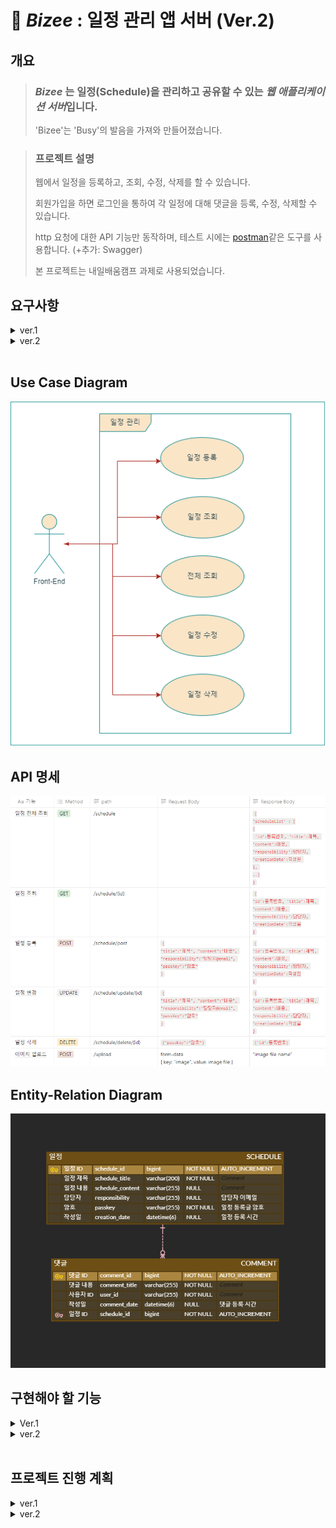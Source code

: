 # 🥣 _Bizee_ : 일정 관리 앱 서버 (Ver.2)

## 개요

> ### _**Bizee**_ 는 일정(Schedule)을 관리하고 공유할 수 있는 *웹 애플리케이션 서버*입니다.
> 
> 'Bizee'는 'Busy'의 발음을 가져와 만들어졌습니다.
> 

> ### 프로젝트 설명
> 웹에서 일정을 등록하고, 조회, 수정, 삭제를 할 수 있습니다.
> 
> 회원가입을 하면 로그인을 통하여 각 일정에 대해 댓글을 등록, 수정, 삭제할 수 있습니다.
>
> http 요청에 대한 API 기능만 동작하며, 테스트 시에는 [postman](https://web.postman.co/)같은 도구를 사용합니다. (+추가: Swagger)
> 
> 본 프로젝트는 내일배움캠프 과제로 사용되었습니다.
> 
## 요구사항

<details>
<summary>ver.1</summary>

> ### 기능 요구사항
> 0. 공통 조건
>   - 일정 작성, 수정, 조회 시 반환 받은 일정 정보에 `비밀번호`는 제외
>   - 일정 수정, 삭제 시 선택한 일정의 `비밀번호`와 요청할 때 함께 보낸 비밀번호가 일치하는 경우에만 가능
> 
> 
> 1. 일정 등록
>   - `할일 제목`, `할일 내용`, `담당자`, `비밀번호`, `작성일`을 저장할 수 있습니다.
>       - 저장된 일정 정보를 반환 받아 확인할 수 있습니다.
>
> 
> 2. 조회 
>   - 선택한 일정의 정보를 조회할 수 있습니다.
> 
> 
> 3. 일정 목록 조회 (전체 조회)
>   - 등록된 일정 전체를 조회할 수 있습니다.
>   - 조회된 일정 목록은 `작성일` 기준 내림차순으로 정렬되어있습니다.
> 
> 
> 4. 수정
>   - 선택한 일정의 `할일 제목`, `할일 내용`, `담당자`를 수정할 수 있습니다.
>     - 서버에 일정 수정을 요청할 때 `비밀번호`를 함께 전달합니다.
>   - 수정된 일정의 정보를 반환받아 확인할 수 있습니다.
> 
> 
> 5. 삭제
>   - 선택한 일정을 삭제할 수 있습니다.
>     - 서버에 일정 삭제를 요청할 때 `비밀번호`를 함께 전달합니다.
> 
> 
> 6. 예외 처리
>   - 다음과 같은 예외 상황에 대한 처리를 위해 HTTP 상태코드와 에러메시지를 포함한 정보를 사용하여 예외를 관리할 수 있습니다.
>   - 수정, 삭제 시 요청할 때 보내는 `비밀번호`가 일치하지 않을 때
>   - 선택한 일정 정보가 이미 삭제되어 조회할 수 없을 때
>   - 삭제하려는 일정 정보가 이미 삭제 상태일 때
>
>
> 7. 유효성 검사
>   - 잘못된 입력이나 요청을 미리 방지할 수 있습니다.
>     - `할일 제목`은 최대 200자 제한, 필수 입력
>     - `비밀번호`는 필수 입력
>     - `담당자`는 이메일 형식
>
>
> 8. Swagger UI
>   - API 목록 확인, 테스트가 가능합니다.
>
>
> 9. 파일 업로드 & 다운로드
>   - 사용자는 파일을 업로드할 수 있습니다. 업로드된 파일은 개인 PC에 저장합니다.
>     - 특정 파일 형식만 업로드합니다. (JPG, PNG, JPEG)
>
>
> 10. 테스트 코드 작성
>    - 사용자는 파일을 업로드할 수 있습니다. 업로드된 파일은 개인 PC에 저장합니다.
>    - 코드 커버리지를 높이기 위해 `Jacoco`를 활용하여 테스트 코드가 대상 코드를 80% 이상 커버하도록 목표를 설정합니다.


> ### 프로그래밍 요구사항
>
> 1. Spring Boot를 사용하여 CRUD 기능이 포함된 REST API를 설계합니다.
> 
> 
> 2. 수정, 삭제 API 요청(reqeust) 방식은 **body** 방법을 사용합니다.
> 
> 
> 3. Entity를 그대로 반환하지 않습니다. (DTO를 사용)

</details>

<details>
<summary>ver.2</summary>

> ### 기능 요구사항
> 1. 댓글 등록
>   - 선택한 일정이 있다면 댓글을 등록합니다.
>   - 등록 성공시 댓글을 반환합니다.
>   - `댓글 고유번호`, `댓글 내용`, `작성자 ID`, `일정 ID`, `작성일자`를 저장합니다.
>
> 
> 2. 댓글 수정
>   - 선택한 일정의 댓글을 수정합니다.
>   - 수정된 댓글을 반환합니다.
>   - 댓글 내용만 수정가능합니다.
>   - 일치하는 사용자만 수정할 수 있습니다.
> 
> 
> 3. 댓글 삭제
>   - 선택한 일정의 댓글을 삭제합니다.
>   - '성공했다'는 메시지와 상태 코드를 반환합니다.
>   - 일치하는 사용자만 삭제할 수 있습니다.
> 
> 
> 4. 인증/인가 처리
>   - 1~3 요구사항을 JWT를 사용하여 인증/인가 처리 후 동작하도록 합니다.
> 
> 
> 5. 회원가입
>   - 사용자의 정보를 전달받아 유저 정보를 저장합니다.
> 
> 
> 6. 로그인
>   - 유저가 입력한 `아이디`와 `비밀번호`를 받아 토큰을 반환합니다.
>

</details>
<br>

## Use Case Diagram

<img src="src/main/resources/images/usecase.png" alt="Usecase">

<br>

## API 명세

<img src="src/main/resources/images/api.png" alt="api">

<br>

## Entity-Relation Diagram

<img src="src/main/resources/images/erd_v2.png" alt="erd">

<br>

## 구현해야 할 기능
<details>
<summary>Ver.1</summary>

### 1. Model Entity, DTO 구현
    - 작성한 ERD를 참고하여 Entity 구현
    - RequestDto: 클라이언트 리소스 정보를 담은 객체, 기능별 API에 맞는 constructor를 구현
    - ResponseDto: 클라이언트에게 전달할 리소스 정보를 담은 객체, 기능별 API에 맞는 정보만 객체에 담아 리턴

### 2. 등록 구현 (POST)
    - http payload로 JSON 형식 데이터가 전달됨 -> @RequestBody 사용
    - Schedule 객체를 담는 Map 컬렉션 존재
    - Map의 key인 등록번호(id)는 순차적 생성
    - Schedule 객체를 ResponseDto를 통해 반환 (passkey 제외)

### 3. 조회 구현 (GET)
    - url에 path variable(id)이 전달됨 -> @PathVariable 사용
    - Map에서 id에 해당하는 Schedule을  ResponseDto을 통해 반환 (passkey 제외)

    - 예외상황 ) 잘못된 id값

### 4. 전체 조회 구현 (GET)
    - 클라이언트 전달 데이터가 없음
    - Schedule 정보가 있는 Map 컬렉션을  List<ResponseDto>로 매핑해 반환 (passkey 제외)

### 5. 수정 구현 (PUT)
    - http payload로 JSON 형식 데이터가 전달됨 -> @RequestBody 사용
    - Map에서 id에 해당하는 Schedule을 찾아 passkey가 일치하는지 확인
    - 일치하면 내용을 update
    - update된 Schedule 인스턴스를 ResponseDto를 통해 반환 (passkey 제외)

    - 예외상황 ) 1. 잘못된 id값  2. passkey 불일치

### 6. 삭제 구현 (DELETE)
    - http payload로 JSON 형식 데이터가 전달됨 -> @RequestBody 사용
    - Map에서 id에 해당하는 Schedule을 찾아 passkey가 일치하는지 확인
    - 일치하면 인스턴스 제거
    - 제거에 성공하면 id를 반환

    - 예외상황 ) 1. 잘못된 id값,  2. passkey 불일치

### 7. 예외 처리
    - 에러 정보를 담는 ErrorResponseDto 정의
    - 전역에서 발생하는 Controller의 예외 throw를 캐치해주는 핸들러 ExceptionController 클래스 정의
    - @ResponseBody를 사용하여 JSON으로 변환 후 반환
    - 반환 정보는 Http Status에 해당하는 값, throw 시에 보낸 메시지
    - 아직 다양한 에러코드 구성은 x --> 전부 400 처리

### 8. 유효성 검사
    - @Valid 애노테이션 사용을 위한 의존성 추가 {implementation 'org.springframework.boot:spring-boot-starter-validation'}
    - @RequestBody 객체로 Request 받는 부분은 @Valid로 관리하고 해당 클래스에서 유효성 검사
    - 검사할 Atrribute들에 @NotBlank, @Size(문자열 크기 지정), @Email 적용
    - @PathVariable 같은 단일 값은 @Valid를 사용하지 않고 바로 @NotBlank 등 유효성 검사, 클래스에 @Validated 추가
    - 검증에 실패 : throw MethodArgumentNotValidException --> 예외 핸들링 구현

### 9. Swagger
    - 의존성 추가 {implementation 'org.springdoc:springdoc-openapi-starter-webmvc-ui:2.2.0'}
    - Swagger UI를 확인: http://localhost:8080/swagger-ui/index.html 로 접속

### 10. 파일 업로드 기능 & 서버 로컬 PC에 다운로드
    - application.properties에 업로드할 폴더 위치 설정
    - FileController 구현

</details>

<details>
<summary>ver.2</summary>

### 1. 댓글 엔터티 구현, 관계 설정
    - 각 일정에 댓글을 작성할 수 있는 Comment Entity 생성
    - 엔터티 간의 연관관계 설정  일정(1:N)댓글

### 2. 댓글 등록 기능
    - Controller, Service 구현

### 3. 댓글 수정 기능
    - Controller, Service 구현

### 4. 댓글 삭제 기능
    - Controller, Service 구현

</details>
<br>

## 프로젝트 진행 계획

<details>
<summary>ver.1</summary>

1. 어떤 프로젝트인지와 구현해야 할 기능을 대략적으로 작성
    - 과제에 진행에 필요한 내용들을 [README.md](./README.md)에서 모두 볼 수 있도록 작성
2. 요구사항에 맞는 [Use Case Diagram](#Use-Case-Diagram), [API 명세서](#API-명세), [ERD 작성](#Entity-Relation-Diagram)
3. [구현해야 할 기능](#구현해야-할-기능)에 대한 세부적인 추가 기능 및 예외 처리 목록 작성
    - 구현 방법과 예외 처리에 대한 간략한 설명 및 계획 추가
4. [구현해야 할 기능](#구현해야-할-기능) 순서대로 Class 생성 및 코드 작성
    - 구현해야 할 기능에 따른 Class 설정
5. 추가 구현 기능 문서 작성
6. 예외 발생 처리 구현
7. 유효성 검사 (@Valid) 구현
8. Swagger 구현
9. 클라이언트 파일을 서버에 업로드 구현
10. 일정 목록 전체조회 -> 작성일 기준 내림차순 누락 확인 후 수정
11. 리팩토링 :: 3-Layer Architecture 구현
12. 리팩토링 :: DB 추가, 단순 이미지 업로드 기능을 일정 관리 사이드에 유저 이미지 등록 기능으로 변경
13. 구조에 맞게 ERD, UseCase 수정
14. API 명세서 외부 툴 사용 이미지로 교체
</details>

<details>
<summary>ver.2</summary>

1. 댓글 Entity 추가, 관계 설정, ERD 수정

</details>
<br>